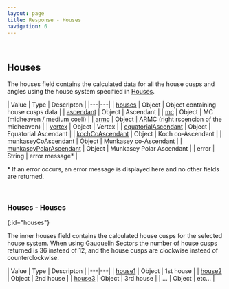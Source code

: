 ```yaml
---
layout: page
title: Response - Houses
navigation: 6
---
```


<style>
	.inner a {
		color: royalblue;
		font-weight: bold;
	}
	.inner code {
		font-size: 100%;
	}
	.navigation li {
		padding: 0.3vh;
	}
	.sidebar {
		min-width: 300px;
	}
	.sidebar .sidebar-main {
	    height: calc(100% - 50px);
	    overflow-y: auto;
	}
	@media (max-width: 745px) {
		.sidebar .sidebar-main {
		    height: calc(100% - 320px);
		}
	}
</style>

<script>
	window.onload = function(){
		if (location.hash) {
			let target = location.hash;
			document.querySelector(".content").scroll({top:document.querySelector(target).offsetTop,behavior:"smooth"})
		}
	}
</script>

<br>

## Houses

The houses field contains the calculated data for all the house cusps and angles using the house system specified in [Houses](/astrologico/param_houses.html).

| Value | Type | Descripton |
|---|---|
| [houses](#houses) | Object | Object containing house cusps data |
| [ascendant](/astrologico/res_data.html) | Object | Ascendant |
| [mc](/astrologico/res_data.html) | Object | MC (midheaven / medium coeli) |
| [armc](/astrologico/res_data.html) | Object | ARMC (right rscencion of the midheaven) |
| [vertex](/astrologico/res_data.html) | Object | Vertex |
| [equatorialAscendant](/astrologico/res_data.html) | Object | Equatorial Ascendant |
| [kochCoAscendant](/astrologico/res_data.html) | Object | Koch co-Ascendant |
| [munkaseyCoAscendant](/astrologico/res_data.html) | Object | Munkasey co-Ascendant |
| [munkaseyPolarAscendant](/astrologico/res_data.html) | Object | Munkasey Polar Ascendant |
| error | String | error message* |

\* If an error occurs, an error message is displayed here and no other fields are returned.

<br>

### Houses - Houses
{:id="houses"}

The inner houses field contains the calculated house cusps for the selected house system. When using Gauquelin Sectors the number of house cusps returned is 36 instead of 12, and the house cusps are clockwise instead of counterclockwise.

| Value | Type | Descripton |
|---|---|
| [house1](/astrologico/res_data.html) | Object | 1st house |
| [house2](/astrologico/res_data.html) | Object | 2nd house |
| [house3](/astrologico/res_data.html) | Object | 3rd house |
| ... | Object | etc... |

<br><br><br>
